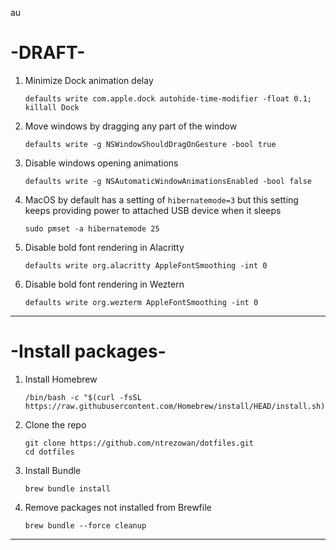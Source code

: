 au
# -DRAFT-

1. Minimize Dock animation delay

    ```shell
    defaults write com.apple.dock autohide-time-modifier -float 0.1; killall Dock
    ```

1. Move windows by dragging any part of the window

    ```shell
    defaults write -g NSWindowShouldDragOnGesture -bool true
    ```

3. Disable windows opening animations

    ```shell
    defaults write -g NSAutomaticWindowAnimationsEnabled -bool false
    ```

3. MacOS by default has a setting of `hibernatemode=3` but this setting keeps providing power to attached USB device when it sleeps

    ```shell
    sudo pmset -a hibernatemode 25
    ```

4. Disable bold font rendering in Alacritty

    ```shell
    defaults write org.alacritty AppleFontSmoothing -int 0
    ```

5. Disable bold font rendering in Weztern

    ```shell
    defaults write org.wezterm AppleFontSmoothing -int 0
    ```

---

# -Install packages-

1. Install Homebrew

    ```shell
    /bin/bash -c "$(curl -fsSL https://raw.githubusercontent.com/Homebrew/install/HEAD/install.sh)"
    ```
    
3. Clone the repo

    ```shell
    git clone https://github.com/ntrezowan/dotfiles.git
    cd dotfiles
    ```
    
2. Install Bundle

    ```shell
    brew bundle install
    ```
    
4. Remove packages not installed from Brewfile

    ```shell
    brew bundle --force cleanup
    ```

---
